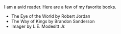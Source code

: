 I am a avid reader. Here are a few of my favorite books.
* The Eye of the World by Robert Jordan
* The Way of Kings by Brandon Sanderson
* Imager by L.E. Modesitt Jr.
